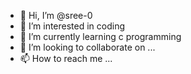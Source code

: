 - 👋 Hi, I’m @sree-0
- 👀 I’m interested in coding
- 🌱 I’m currently learning c programming
- 💞️ I’m looking to collaborate on ...
- 📫 How to reach me ...

<!---
sree-0/sree-0 is a ✨ special ✨ repository because its `README.md` (this file) appears on your GitHub profile.
You can click the Preview link to take a look at your changes.
--->
